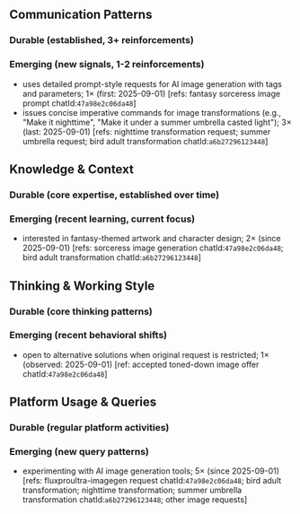 ## Communication Patterns
### Durable (established, 3+ reinforcements)

### Emerging (new signals, 1-2 reinforcements)
- uses detailed prompt-style requests for AI image generation with tags and parameters; 1× (first: 2025-09-01) [refs: fantasy sorceress image prompt chatId:`47a98e2c06da48`]
- issues concise imperative commands for image transformations (e.g., "Make it nighttime", "Make it under a summer umbrella casted light"); 3× (last: 2025-09-01) [refs: nighttime transformation request; summer umbrella request; bird adult transformation chatId:`a6b27296123448`]

## Knowledge & Context
### Durable (core expertise, established over time)

### Emerging (recent learning, current focus)
- interested in fantasy-themed artwork and character design; 2× (since 2025-09-01) [refs: sorceress image generation chatId:`47a98e2c06da48`; bird adult transformation chatId:`a6b27296123448`]

## Thinking & Working Style
### Durable (core thinking patterns)

### Emerging (recent behavioral shifts)
- open to alternative solutions when original request is restricted; 1× (observed: 2025-09-01) [ref: accepted toned-down image offer chatId:`47a98e2c06da48`]

## Platform Usage & Queries
### Durable (regular platform activities)

### Emerging (new query patterns)
- experimenting with AI image generation tools; 5× (since 2025-09-01) [refs: fluxproultra-imagegen request chatId:`47a98e2c06da48`; bird adult transformation; nighttime transformation; summer umbrella transformation chatId:`a6b27296123448`; other image requests]
